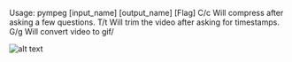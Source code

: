 Usage: pympeg [input_name] [output_name] [Flag]
C/c     Will compress after asking a few questions.
T/t     Will trim the video after asking for timestamps.
G/g     Will convert video to gif/

![alt text](https://github.com/Kiaryy/yet-Another-FFPEG-Wrapper/blob/main/jinx-jinx-cat.gif)
